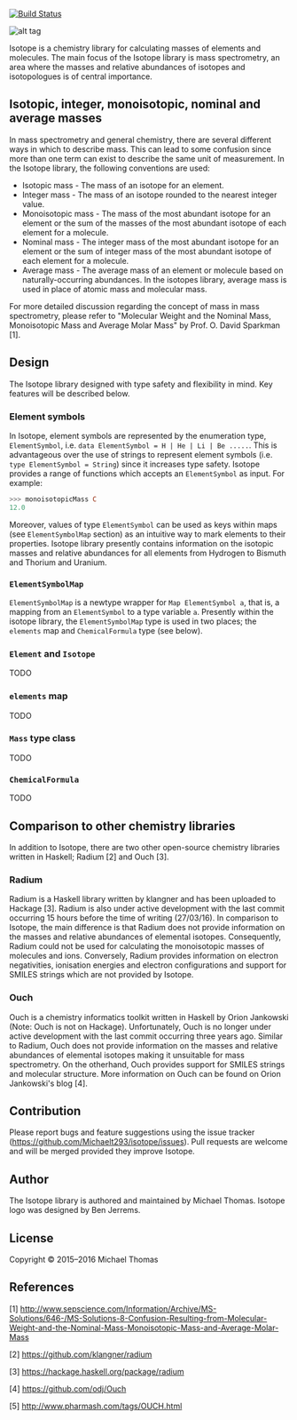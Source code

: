 [![Build Status](https://travis-ci.org/mrkkrp/Michaelt293/isotope.svg?branch=master)](https://travis-ci.org/Michaelt293/isotope)

![alt tag](https://github.com/Michaelt293/isotope/blob/master/isotope_jpeg.jpg)

Isotope is a chemistry library for calculating masses of elements and molecules. The main focus of the Isotope library is mass spectrometry, an area where the masses and relative abundances of isotopes and isotopologues is of central importance.

## Isotopic, integer, monoisotopic, nominal and average masses

In mass spectrometry and general chemistry, there are several different ways in which to describe mass. This can lead to some confusion since more than one term can exist to describe the same unit of measurement. In the Isotope library, the following conventions are used:
* Isotopic mass     - The mass of an isotope for an element.
* Integer mass      - The mass of an isotope rounded to the nearest integer value.
* Monoisotopic mass - The mass of the most abundant isotope for an element or the sum of the masses of the most abundant isotope of each element for a molecule.
* Nominal mass      - The integer mass of the most abundant isotope for an element or the sum of integer mass of the most abundant isotope of each element for a molecule.
* Average mass      - The average mass of an element or molecule based on naturally-occurring abundances. In the isotopes library, average mass is used in place of atomic mass and molecular mass.

For more detailed discussion regarding the concept of mass in mass spectrometry, please refer to "Molecular Weight and the Nominal Mass, Monoisotopic Mass and Average Molar Mass" by Prof. O. David Sparkman [1].

## Design

The Isotope library designed with type safety and flexibility in mind. Key features will be described below.

### Element symbols

In Isotope, element symbols are represented by the enumeration type, `ElementSymbol`, i.e. `data ElementSymbol = H | He | Li | Be .....`. This is advantageous over the use of strings to represent element symbols (i.e. `type ElementSymbol = String`) since it increases type safety. Isotope provides a range of functions which accepts an `ElementSymbol` as input. For example:
```haskell
>>> monoisotopicMass C
12.0
```
Moreover, values of type `ElementSymbol` can be used as keys within maps (see `ElementSymbolMap` section) as an intuitive way to mark elements to their properties. Isotope library presently contains information on the isotopic masses and relative abundances for all elements from Hydrogen to Bismuth and Thorium and Uranium.

### `ElementSymbolMap`

`ElementSymbolMap` is a newtype wrapper for `Map ElementSymbol a`, that is, a mapping from an `ElementSymbol` to a type variable `a`. Presently within the isotope library, the `ElementSymbolMap` type is used in two places; the `elements` map and `ChemicalFormula` type (see below).

### `Element` and `Isotope`

TODO

### `elements` map

TODO

### `Mass` type class

TODO

### `ChemicalFormula`

TODO

## Comparison to other chemistry libraries
In addition to Isotope, there are two other open-source chemistry libraries written in Haskell; Radium [2] and Ouch [3].

### Radium

Radium is a Haskell library written by klangner and has been uploaded to Hackage [3]. Radium is also under active development with the last commit occurring 15 hours before the time of writing (27/03/16). In comparison to Isotope, the main difference is that Radium does not provide information on the masses and relative abundances of elemental isotopes. Consequently, Radium could not be used for calculating the monoisotopic masses of molecules and ions. Conversely, Radium provides information on electron negativities, ionisation energies and electron configurations and support for SMILES strings which are not provided by Isotope.

### Ouch

Ouch is a chemistry informatics toolkit written in Haskell by Orion Jankowski (Note: Ouch is not on Hackage). Unfortunately, Ouch is no longer under active development with the last commit occurring three years ago. Similar to Radium, Ouch does not provide information on the masses and relative abundances of elemental isotopes making it unsuitable for mass spectrometry. On the otherhand, Ouch provides support for SMILES strings and molecular structure. More information on Ouch can be found on Orion Jankowski's blog [4].

## Contribution

Please report bugs and feature suggestions using the issue tracker (https://github.com/Michaelt293/isotope/issues). Pull requests are welcome and will be merged provided they improve Isotope.

## Author

The Isotope library is authored and maintained by Michael Thomas. Isotope logo was designed by Ben Jerrems.

## License

Copyright © 2015–2016 Michael Thomas

## References

[1] http://www.sepscience.com/Information/Archive/MS-Solutions/646-/MS-Solutions-8-Confusion-Resulting-from-Molecular-Weight-and-the-Nominal-Mass-Monoisotopic-Mass-and-Average-Molar-Mass

[2] https://github.com/klangner/radium

[3] https://hackage.haskell.org/package/radium

[4] https://github.com/odj/Ouch

[5] http://www.pharmash.com/tags/OUCH.html
